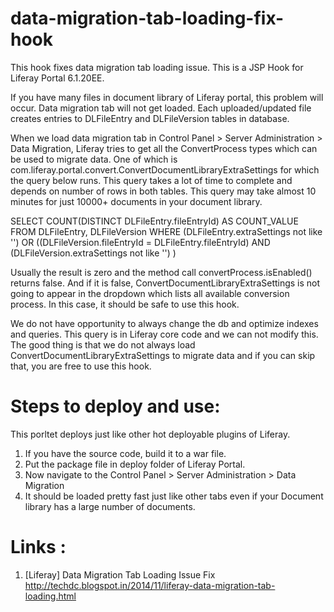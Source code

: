 data-migration-tab-loading-fix-hook
===================================

This hook fixes data migration tab loading issue. This is a JSP Hook for Liferay Portal 6.1.20EE.

If you have many files in document library of Liferay portal, this problem will occur. Data migration tab will not get loaded. Each uploaded/updated file creates entries to DLFileEntry and DLFileVersion tables in database. 

When we load data migration tab in Control Panel > Server Administration > Data Migration, Liferay tries to get all the ConvertProcess types which can be used to migrate data. One of which is com.liferay.portal.convert.ConvertDocumentLibraryExtraSettings for which the query below runs. This query takes a lot of time to complete and depends on number of rows in both tables. This query may take almost 10 minutes for just 10000+ documents in your document library.

SELECT 
COUNT(DISTINCT DLFileEntry.fileEntryId) 
AS COUNT_VALUE 
FROM 
DLFileEntry, DLFileVersion
WHERE 
(DLFileEntry.extraSettings not like '') 
OR 
((DLFileVersion.fileEntryId = DLFileEntry.fileEntryId) 
AND (DLFileVersion.extraSettings not like '') )

Usually the result is zero and the method call convertProcess.isEnabled() returns false. And if it is false, ConvertDocumentLibraryExtraSettings is not going to appear in the dropdown which lists all available conversion process. In this case, it should be safe to use this hook. 

We do not have opportunity to always change the db and optimize indexes and queries. This query is in Liferay core code and we can not modify this. The good thing is that we do not always load ConvertDocumentLibraryExtraSettings to migrate data and if you can skip that, you are free to use this hook.

Steps to deploy and use:
========================
This porltet deploys just like other hot deployable plugins of Liferay.<br/>
1. If you have the source code, build it to a war file.<br/>
2. Put the package file in deploy folder of Liferay Portal.<br/>
3. Now navigate to the Control Panel > Server Administration > Data Migration <br/>
4. It should be loaded pretty fast just like other tabs even if your Document library has a large number of documents.<br/>

Links :
=======

1. [Liferay] Data Migration Tab Loading Issue Fix
http://techdc.blogspot.in/2014/11/liferay-data-migration-tab-loading.html
